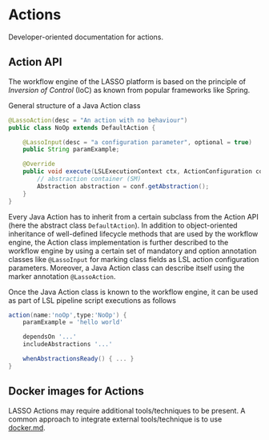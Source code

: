 # Actions

Developer-oriented documentation for actions.

## Action API

The workflow engine of the LASSO platform is based on the principle of _Inversion of Control_ (IoC) as known from popular frameworks like Spring.

General structure of a Java Action class

```java
@LassoAction(desc = "An action with no behaviour")
public class NoOp extends DefaultAction {

    @LassoInput(desc = "a configuration parameter", optional = true)
    public String paramExample;

    @Override
    public void execute(LSLExecutionContext ctx, ActionConfiguration conf) throws IOException {
        // abstraction container (SM)
        Abstraction abstraction = conf.getAbstraction();
    }
}
```

Every Java Action has to inherit from a certain subclass from the Action API (here the abstract class `DefaultAction`). In addition to object-oriented inheritance of well-defined lifecycle methods that are used by the workflow engine, the Action class implementation is further described to the workflow engine by using a certain set of mandatory and option annotation classes like `@LassoInput` for marking class fields as LSL action configuration parameters. Moreover, a Java Action class can describe itself using the marker annotation `@LassoAction`.

Once the Java Action class is known to the workflow engine, it can be used as part of LSL pipeline script executions as follows

```groovy
action(name:'noOp',type:'NoOp') {
    paramExample = 'hello world'

    dependsOn '...'
    includeAbstractions '...'

    whenAbstractionsReady() { ... }
}
```

## Docker images for Actions

LASSO Actions may require additional tools/techniques to be present. A common approach to integrate external tools/technique is to use  [docker.md](docker.md).